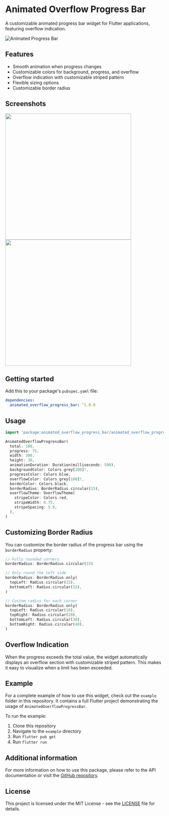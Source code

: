 # Animated Overflow Progress Bar

A customizable animated progress bar widget for Flutter applications, featuring overflow indication.

![Animated Progress Bar](display/animated.gif)

## Features

- Smooth animation when progress changes
- Customizable colors for background, progress, and overflow
- Overflow indication with customizable striped pattern
- Flexible sizing options
- Customizable border radius

## Screenshots

<p float="left">
  <img src="display/image_1.png" width="400" />
  <img src="display/image_2.png" width="400" /> 
</p>

## Getting started

Add this to your package's `pubspec.yaml` file:

```yaml
dependencies:
  animated_overflow_progress_bar: ^1.0.0
```

## Usage

```dart
import 'package:animated_overflow_progress_bar/animated_overflow_progress_bar.dart';

AnimatedOverflowProgressBar(
  total: 100,
  progress: 75,
  width: 300,
  height: 30,
  animationDuration: Duration(milliseconds: 500),
  backgroundColor: Colors.grey[200]!,
  progressColor: Colors.blue,
  overflowColor: Colors.grey[100]!,
  borderColor: Colors.black,
  borderRadius: BorderRadius.circular(15),
  overflowTheme: OverflowTheme(
    stripeColor: Colors.red,
    stripeWidth: 0.75,
    stripeSpacing: 5.0,
  ),
)
```

## Customizing Border Radius

You can customize the border radius of the progress bar using the `borderRadius` property:

```dart
// Fully rounded corners
borderRadius: BorderRadius.circular(15)

// Only round the left side
borderRadius: BorderRadius.only(
  topLeft: Radius.circular(15),
  bottomLeft: Radius.circular(15),
)

// Custom radius for each corner
borderRadius: BorderRadius.only(
  topLeft: Radius.circular(10),
  topRight: Radius.circular(20),
  bottomLeft: Radius.circular(30),
  bottomRight: Radius.circular(40),
)
```

## Overflow Indication

When the progress exceeds the total value, the widget automatically displays an overflow section with customizable striped pattern. This makes it easy to visualize when a limit has been exceeded.

## Example

For a complete example of how to use this widget, check out the `example` folder in this repository. It contains a full Flutter project demonstrating the usage of `AnimatedOverflowProgressBar`.

To run the example:

1. Clone this repository
2. Navigate to the `example` directory
3. Run `flutter pub get`
4. Run `flutter run`

## Additional information

For more information on how to use this package, please refer to the API documentation or visit the [GitHub repository](https://github.com/msamoeed/animated_overflow_progress_bar).

## License

This project is licensed under the MIT License - see the [LICENSE](LICENSE) file for details.